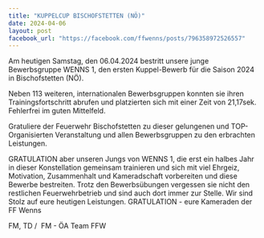 ```yaml
---
title: "KUPPELCUP BISCHOFSTETTEN (NÖ)"
date: 2024-04-06
layout: post
facebook_url: "https://facebook.com/ffwenns/posts/796358972526557"
---
```


Am heutigen Samstag, den 06.04.2024 bestritt unsere junge Bewerbsgruppe WENNS 1, den ersten Kuppel-Bewerb für die Saison 2024 in Bischofstetten (NÖ). 

Neben 113 weiteren, internationalen Bewerbsgruppen konnten sie ihren Trainingsfortschritt abrufen und platzierten sich mit einer Zeit von 21,17sek. Fehlerfrei im guten Mittelfeld.

Gratuliere der Feuerwehr Bischofstetten zu dieser gelungenen und TOP-Organisierten Veranstaltung und allen Bewerbsgruppen zu den erbrachten Leistungen.

GRATULATION aber unseren Jungs von WENNS 1, die erst ein halbes Jahr in dieser Konstellation gemeinsam trainieren und sich mit viel Ehrgeiz, Motivation, Zusammenhalt und Kameradschaft vorbereiten und diese Bewerbe bestreiten. Trotz den Bewerbsübungen vergessen sie nicht den restlichen Feuerwehrbetrieb und sind auch dort immer zur Stelle. Wir sind Stolz auf eure heutigen Leistungen. GRATULATION - eure Kameraden der FF Wenns 

 FM, TD / ️ FM - ÖA Team FFW